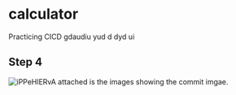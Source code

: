 # calculator
Practicing CICD
gdaudiu yud d dyd  ui  
## Step 4
![iPPeHlERvA](https://github.com/Ejihand/calculator/assets/24857026/db4b7de8-96da-4889-b96a-4563661a55c0)
attached is the images showing the commit imgae.

